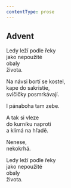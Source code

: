 ```yaml
---
contentType: prose
---
```


## Advent

Ledy leží podle řeky  
jako nepoužité  
obaly  
života.

Na návsi bortí se kostel,  
kape do sakristie,  
svíčičky posmrkávají.

I pánaboha tam zebe.

A tak si vleze  
do kurníku naproti  
a klímá na hřadě.

Nenese,  
nekokrhá.

Ledy leží podle řeky  
jako nepoužité  
obaly  
života.
